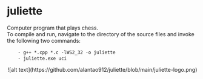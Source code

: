 # juliette
Computer program that plays chess.   
To compile and run, navigate to the directory of the source files and invoke the following two commands:  
```    
    - g++ *.cpp *.c -lWS2_32 -o juliette  
    - juliette.exe uci  
```
<p align="center">
![alt text](https://github.com/alantao912/juliette/blob/main/juliette-logo.png)  
</p>
